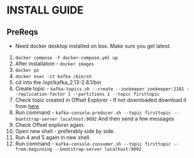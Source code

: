 # INSTALL GUIDE

## PreReqs

- Need docker desktop installed on box. Make sure you get latest.

1. `docker compose -f docker-compose.yml up`
2. After installation - `docker images`
3. `docker ps`
4. `docker exec -it kafka /bin/sh`
5. cd into the /opt/kafka_2.13-2.8.1/bin
6. Create topic - `kafka-topics.sh --create --zookeeper zookeeper:2181 --replication-factor 1 --partitions 1 --topic firsttopic`
7. Check topic created in Offset Explorer - If not downloaded download it from [here](https://www.kafkatool.com/download.html)
8. Run command - `kafka-console-producer.sh --topic firsttopic --bootstrap-server localhost:9092` And then send a few messages
9. Check Offset explorer again. 
10. Open new shell - preferably side by side. 
11. Run 4 and 5 again in new shell. 
12. Run command - `kafka-console-consumer.sh --topic firsttopic --from-beginning --bootstrap-server localhost:9092`